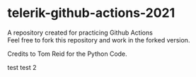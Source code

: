 # telerik-github-actions-2021
A repository created for practicing Github Actions  
Feel free to fork this repository and work in the forked version.

Credits to Tom Reid for the Python Code.


test
test 2

